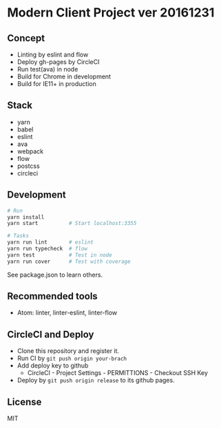 # Modern Client Project ver 20161231

## Concept

- Linting by eslint and flow
- Deploy gh-pages by CircleCI
- Run test(ava) in node
- Build for Chrome in development
- Build for IE11+ in production

## Stack

- yarn
- babel
- eslint
- ava
- webpack
- flow
- postcss
- circleci

## Development

```sh
# Run
yarn install
yarn start          # Start localhost:3355

# Tasks
yarn run lint       # eslint
yarn run typecheck  # flow
yarn test           # Test in node
yarn run cover      # Test with coverage
```

See package.json to learn others.

## Recommended tools

- Atom: linter, linter-eslint, linter-flow

## CircleCI and Deploy

- Clone this repository and register it.
- Run CI by `git push origin your-brach`
- Add deploy key to github
  - CircleCI -  Project Settings - PERMITTIONS -  Checkout SSH Key
- Deploy by `git push origin release` to its github pages.

## License

MIT
